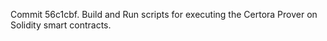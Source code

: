 Commit 56c1cbf.                    Build and Run scripts for executing the Certora Prover on Solidity smart contracts.